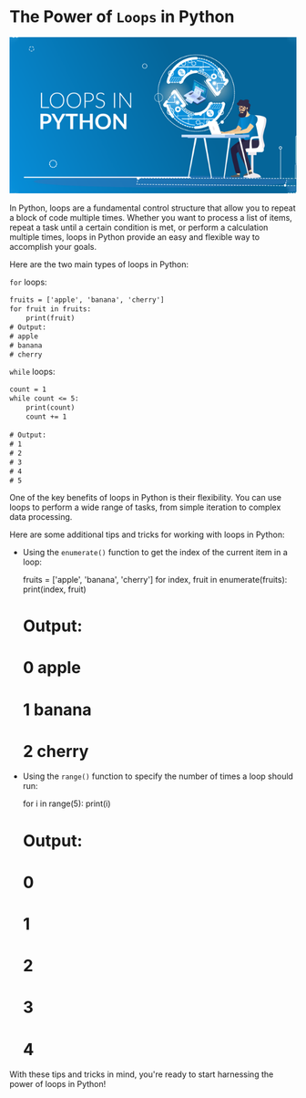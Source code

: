 # The Power of `Loops` in Python

![Loops](/img/loops.png "loops")


In Python, loops are a fundamental control structure that allow you to repeat a block of code multiple times. Whether you want to process a list of items, repeat a task until a certain condition is met, or perform a calculation multiple times, loops in Python provide an easy and flexible way to accomplish your goals.


Here are the two main types of loops in Python:

`for` loops:

    fruits = ['apple', 'banana', 'cherry']
    for fruit in fruits:
        print(fruit)
    # Output:
    # apple
    # banana
    # cherry


`while` loops:

    count = 1
    while count <= 5:
        print(count)
        count += 1
    
    # Output:
    # 1
    # 2
    # 3
    # 4
    # 5


One of the key benefits of loops in Python is their flexibility. You can use loops to perform a wide range of tasks, from simple iteration to complex data processing.


Here are some additional tips and tricks for working with loops in Python:


- Using the `enumerate()` function to get the index of the current item in a loop:

    fruits = ['apple', 'banana', 'cherry']
    for index, fruit in enumerate(fruits):
        print(index, fruit)
    
    # Output:
    # 0 apple
    # 1 banana
    # 2 cherry

- Using the `range()` function to specify the number of times a loop should run:

    for i in range(5):
        print(i)

    # Output:
    # 0
    # 1
    # 2
    # 3
    # 4


With these tips and tricks in mind, you're ready to start harnessing the power of loops in Python!
